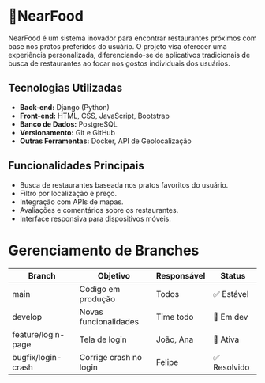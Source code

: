 # 🍕NearFood

NearFood é um sistema inovador para encontrar restaurantes próximos com base nos pratos preferidos do usuário. O projeto visa oferecer uma experiência personalizada, diferenciando-se de aplicativos tradicionais de busca de restaurantes ao focar nos gostos individuais dos usuários.

## Tecnologias Utilizadas
- **Back-end:** Django (Python)
- **Front-end:** HTML, CSS, JavaScript, Bootstrap
- **Banco de Dados:** PostgreSQL
- **Versionamento:** Git e GitHub
- **Outras Ferramentas:** Docker, API de Geolocalização

## Funcionalidades Principais
- Busca de restaurantes baseada nos pratos favoritos do usuário.
- Filtro por localização e preço.
- Integração com APIs de mapas.
- Avaliações e comentários sobre os restaurantes.
- Interface responsiva para dispositivos móveis.

# Gerenciamento de Branches

| Branch               | Objetivo                     | Responsável   | Status     |
|---------------------|------------------------------|---------------|------------|
| main                | Código em produção           | Todos         | ✅ Estável |
| develop             | Novas funcionalidades        | Time todo     | 🚧 Em dev  |
| feature/login-page  | Tela de login                | João, Ana     | 🚧 Ativa   |
| bugfix/login-crash  | Corrige crash no login       | Felipe        | ✅ Resolvido |

